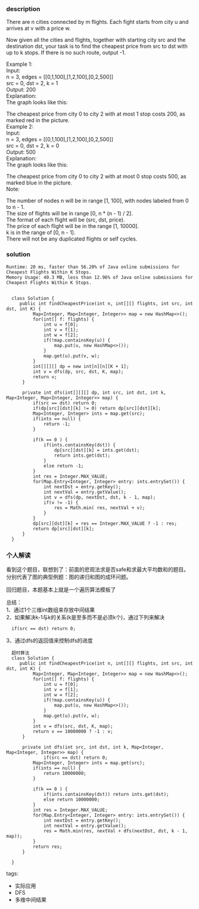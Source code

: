 ### description    
  There are n cities connected by m flights. Each fight starts from city u and arrives at v with a price w.  
    
  Now given all the cities and flights, together with starting city src and the destination dst, your task is to find the cheapest price from src to dst with up to k stops. If there is no such route, output -1.  
    
  Example 1:  
  Input:   
  n = 3, edges = [[0,1,100],[1,2,100],[0,2,500]]  
  src = 0, dst = 2, k = 1  
  Output: 200  
  Explanation:   
  The graph looks like this:  
    
    
  The cheapest price from city 0 to city 2 with at most 1 stop costs 200, as marked red in the picture.  
  Example 2:  
  Input:   
  n = 3, edges = [[0,1,100],[1,2,100],[0,2,500]]  
  src = 0, dst = 2, k = 0  
  Output: 500  
  Explanation:   
  The graph looks like this:  
    
    
  The cheapest price from city 0 to city 2 with at most 0 stop costs 500, as marked blue in the picture.  
  Note:  
    
  The number of nodes n will be in range [1, 100], with nodes labeled from 0 to n - 1.  
  The size of flights will be in range [0, n * (n - 1) / 2].  
  The format of each flight will be (src, dst, price).  
  The price of each flight will be in the range [1, 10000].  
  k is in the range of [0, n - 1].  
  There will not be any duplicated flights or self cycles.  
### solution    
```    
Runtime: 20 ms, faster than 56.20% of Java online submissions for Cheapest Flights Within K Stops.  
Memory Usage: 40.3 MB, less than 12.96% of Java online submissions for Cheapest Flights Within K Stops.  
  
  
  class Solution {  
     public int findCheapestPrice(int n, int[][] flights, int src, int dst, int K) {  
          Map<Integer, Map<Integer, Integer>> map = new HashMap<>();  
          for(int[] f: flights) {  
              int u = f[0];  
              int v = f[1];  
              int w = f[2];  
              if(!map.containsKey(u)) {  
                  map.put(u, new HashMap<>());  
              }  
              map.get(u).put(v, w);  
          }  
          int[][][] dp = new int[n][n][K + 1];  
          int v = dfs(dp, src, dst, K, map);  
          return v;  
      }  
    
      private int dfs(int[][][] dp, int src, int dst, int k, Map<Integer, Map<Integer, Integer>> map) {  
          if(src == dst) return 0;  
          if(dp[src][dst][k] != 0) return dp[src][dst][k];  
          Map<Integer, Integer> ints = map.get(src);  
          if(ints == null) {  
              return -1;  
          }  
    
          if(k == 0 ) {  
              if(ints.containsKey(dst)) {  
                  dp[src][dst][k] = ints.get(dst);  
                  return ints.get(dst);  
              }  
              else return -1;  
          }  
          int res = Integer.MAX_VALUE;  
          for(Map.Entry<Integer, Integer> entry: ints.entrySet()) {  
              int nextDst = entry.getKey();  
              int nextVal = entry.getValue();  
              int v = dfs(dp, nextDst, dst, k - 1, map);  
              if(v != -1) {  
                  res = Math.min( res, nextVal + v);  
              }  
          }  
          dp[src][dst][k] = res == Integer.MAX_VALUE ? -1 : res;  
          return dp[src][dst][k];  
      }  
  }  
```    
    
### 个人解读    
  看到这个题目，联想到了：前面的悲观法求是否safe和求最大平均数和的题目。  
  分别代表了图的典型例题：图的递归和图的成环问题。  
    
  回归题目，本题基本上就是一个遍历算法模板了  
    
  总结：   
  1、通过1个三维int数组来存放中间结果  
  2、如果解决k-1与k的关系(k是至多而不是必须k个)，通过下列来解决  
  ```  
    if(src == dst) return 0;  
  ```  
  3、通过dfs的返回值来控制dfs的进度  
    
    
  ```  
    超时算法  
    class Solution {  
       public int findCheapestPrice(int n, int[][] flights, int src, int dst, int K) {  
            Map<Integer, Map<Integer, Integer>> map = new HashMap<>();  
            for(int[] f: flights) {  
                int u = f[0];  
                int v = f[1];  
                int w = f[2];  
                if(!map.containsKey(u)) {  
                    map.put(u, new HashMap<>());  
                }  
                map.get(u).put(v, w);  
            }  
            int v = dfs(src, dst, K, map);  
            return v == 10000000 ? -1 : v;  
        }  
      
        private int dfs(int src, int dst, int k, Map<Integer, Map<Integer, Integer>> map) {  
                if(src == dst) return 0;  
            Map<Integer, Integer> ints = map.get(src);  
            if(ints == null) {  
                return 10000000;  
            }  
      
            if(k == 0 ) {  
                if(ints.containsKey(dst)) return ints.get(dst);  
                else return 10000000;  
            }  
            int res = Integer.MAX_VALUE;  
            for(Map.Entry<Integer, Integer> entry: ints.entrySet()) {  
                int nextDst = entry.getKey();  
                int nextVal = entry.getValue();  
                res = Math.min(res, nextVal + dfs(nextDst, dst, k - 1, map));  
            }  
            return res;  
        }  
      
    }  
  ```  
tags:    
  -  实际应用  
  -  DFS  
  -  多维中间结果  
